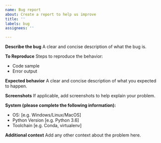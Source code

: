 ```yaml
---
name: Bug report
about: Create a report to help us improve
title: ''
labels: bug
assignees: ''

---
```


**Describe the bug**
A clear and concise description of what the bug is.

**To Reproduce**
Steps to reproduce the behavior:
- Code sample
- Error output

**Expected behavior**
A clear and concise description of what you expected to happen.

**Screenshots**
If applicable, add screenshots to help explain your problem.

**System (please complete the following information):**
 - OS: [e.g. Windows/Linux/MacOS]
 - Python Version [e.g. Python 3.6]
 - Toolchain [e.g. Conda, virtualenv]

**Additional context**
Add any other context about the problem here.
